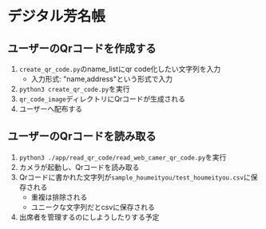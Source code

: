 # デジタル芳名帳

## ユーザーのQrコードを作成する

1. `create_qr_code.py`のname_listにqr code化したい文字列を入力
   - 入力形式: "name,address"という形式で入力
2. `python3 create_qr_code.py`を実行
3. `qr_code_image`ディレクトリにQrコードが生成される
4. ユーザーへ配布する

## ユーザーのQrコードを読み取る

1. `python3 ./app/read_qr_code/read_web_camer_qr_code.py`を実行
2. カメラが起動し、Qrコードを読み取る
3. Qrコードに書かれた文字列が`sample_houmeityou/test_houmeityou.csv`に保存される
   - 重複は排除される
   - ユニークな文字列だとcsvに保存される
4. 出席者を管理するのにしようしたりする予定
